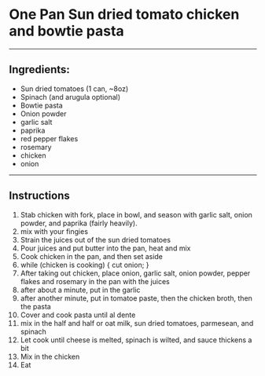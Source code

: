 # One Pan Sun dried tomato chicken and bowtie pasta
---

## Ingredients:

- Sun dried tomatoes (1 can, ~8oz)
- Spinach (and arugula optional)
- Bowtie pasta
- Onion powder
- garlic salt
- paprika
- red pepper flakes
- rosemary
- chicken
- onion

---
## Instructions

1. Stab chicken with fork, place in bowl, and season with garlic salt, onion powder, and paprika (fairly heavily).
2. mix with your fingies
3. Strain the juices out of the sun dried tomatoes
4. Pour juices and put butter into the pan, heat and mix
5. Cook chicken in the pan, and then set aside
6. while (chicken is cooking) { cut onion; }
7. After taking out chicken, place onion, garlic salt, onion powder, pepper flakes and rosemary in the pan with the juices
8. after about a minute, put in the garlic
9. after another minute, put in tomatoe paste, then the chicken broth, then the pasta
10. Cover and cook pasta until al dente
11. mix in the half and half or oat milk, sun dried tomatoes, parmesean, and spinach
12. Let cook until cheese is melted, spinach is wilted, and sauce thickens a bit
13. Mix in the chicken
14. Eat


